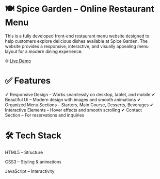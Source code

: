 # 🍽 Spice Garden – Online Restaurant Menu
This is a fully developed front-end restaurant menu website designed to help customers explore delicious dishes available at Spice Garden. The website provides a responsive, interactive, and visually appealing menu layout for a modern dining experience.

🌐 [Live Demo](https://spicegardenmenu.netlify.app/)

# ✅ Features
✔ Responsive Design – Works seamlessly on desktop, tablet, and mobile
✔ Beautiful UI – Modern design with images and smooth animations
✔ Organized Menu Sections – Starters, Main Course, Desserts, Beverages
✔ Interactive Elements – Hover effects and smooth scrolling
✔ Contact Section – For reservations and inquiries

# 🛠 Tech Stack
HTML5 – Structure

CSS3 – Styling & animations

JavaScript – Interactivity
